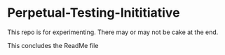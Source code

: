 Perpetual-Testing-Inititiative
==============================

This repo is for experimenting. There may or may not be cake at the end.


This concludes the ReadMe file
